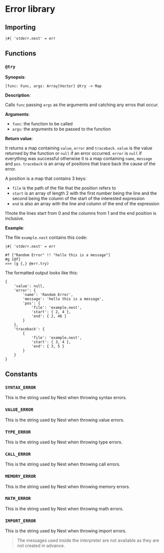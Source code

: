 # Error library

## Importing

```nest
|#| 'stderr.nest' = err
```

## Functions

### `@try`

**Synopsis**:

`[func: Func, args: Array|Vector] @try -> Map`

**Description**:

Calls `func` passing `args` as the arguments and catching any erros that occur.

**Arguments**:

- `func`: the function to be called
- `args`: the arguments to be passed to the function

**Return value**:

It returns a map containing `value`, `error` and `traceback`.
`value` is the value returned by the function or `null` if an error occurred.
`error` is `null` if everything was successful otherwise it is a map containing
`name`, `message` and `pos`.
`traceback` is an array of positions that trace back the cause of the error.

A position is a map that contains 3 keys:

- `file` is the path of the file that the position refers to
- `start` is an array of length 2 with the first number being the line and the
  second being the column of the start of the interested expression
- `end` is also an array with the line and column of the end of the expression

!!!note
  the lines start from 0 and the columns from 1 and the end position is inclusive.

**Example**:

The file `example.nest` contains this code:
```nest
|#| 'stderr.nest' = err

#f ["Random Error" !! "hello this is a message"]
#g [@f]
>>> (g {,} @err.try)
```

The formatted output looks like this:

```nest
{
    'value': null,
    'error': {
        'name': 'Random Error',
        'message': 'hello this is a message',
        'pos': {
            'file': 'example.nest',
            'start': { 2, 4 },
            'end': { 2, 46 }
        }
    },
    'traceback': {
        {
            'file': 'example.nest',
            'start': { 3, 4 },
            'end': { 3, 5 }
        }
    }
}
```

## Constants

### `SYNTAX_ERROR`

This is the string used by Nest when throwing syntax errors.

### `VALUE_ERROR`

This is the string used by Nest when throwing value errors.

### `TYPE_ERROR`

This is the string used by Nest when throwing type errors.

### `CALL_ERROR`

This is the string used by Nest when throwing call errors.

### `MEMORY_ERROR`

This is the string used by Nest when throwing memory errors.

### `MATH_ERROR`

This is the string used by Nest when throwing math errors.

### `IMPORT_ERROR`

This is the string used by Nest when throwing import errors.

> The messages used inside the interpreter are not available as they are not
> created in advance.

